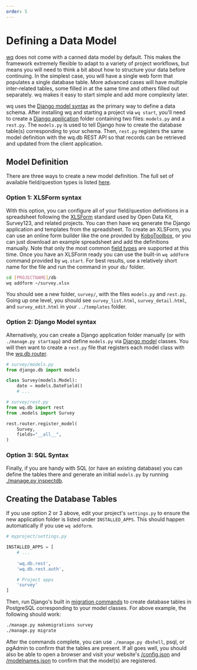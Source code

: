 ```yaml
---
order: 5
---
```


Defining a Data Model
=====================

[wq] does not come with a canned data model by default.  This makes the framework extremely flexible to adapt to a variety of project workflows, but means you will need to think a bit about how to structure your data before continuing.  In the simplest case, you will have a single web form that populates a single database table.  More advanced cases will have multiple inter-related tables, some filled in at the same time and others filled out separately.  wq makes it easy to start simple and add more complexity later.

wq uses the [Django model syntax][Django model] as the primary way to define a data schema.  After installing wq and starting a project via `wq start`, you'll need to create a [Django application] folder containing two files: `models.py` and a `rest.py`.  The `models.py` is used to tell Django how to create the database table(s) corresponding to your schema.  Then, `rest.py` registers the same model definition with the wq.db REST API so that records can be retrieved and updated from the client application.

## Model Definition
There are three ways to create a new model definition.  The full set of available field/question types is listed [here][field types].

### Option 1: XLSForm syntax
With this option, you can configure all of your field/question definitions in a spreadsheet following the [XLSForm] standard used by Open Data Kit, Survey123, and related projects.  You can then have wq generate the Django application and templates from the spreadsheet.  To create an XLSForm, you can use an online form builder like the one provided by [KoboToolbox], or you can just download an example spreadsheet and add the definitions manually.  Note that only the most common [field types] are supported at this time.  Once you have an XLSForm ready you can use the built-in `wq addform` command provided by `wq.start`. For best results, use a relatively short name for the file and run the command in your `db/` folder.

```bash
cd [PROJECTNAME]/db
wq addform ~/survey.xlsx
```

 You should see a new folder, `survey/`, with the files `models.py` and `rest.py`.  Going up one level, you should see `survey_list.html`, `survey_detail.html`, and `survey_edit.html` in your `../templates` folder.

### Option 2: Django Model syntax
Alternatively, you can create a Django application folder manually (or with `./manage.py startapp`) and define `models.py` via [Django model] classes.  You will then want to create a `rest.py` file that registers each model class with the [wq.db router].

```python
# survey/models.py
from django.db import models

class Survey(models.Model):
    date = models.DateField()
    # ...
```

```python
# survey/rest.py
from wq.db import rest
from .models import Survey

rest.router.register_model(
    Survey,
    fields="__all__",
)
```

### Option 3: SQL Syntax

Finally, if you are handy with SQL (or have an existing database) you can define the tables there and generate an initial `models.py` by running [./manage.py inspectdb][inspectdb].

## Creating the Database Tables

If you use option 2 or 3 above, edit your project's `settings.py` to ensure the new application folder is listed under `INSTALLED_APPS`.  This should happen automatically if you use `wq addform`.

```python
# myproject/settings.py

INSTALLED_APPS = [
    # ...
    
    'wq.db.rest',
    'wq.db.rest.auth',

    # Project apps
    'survey'
]
```

Then, run Django's built in [migration commands] to create database tables in PostgreSQL corresponding to your model classes.  For above example, the following should work:

```bash
./manage.py makemigrations survey
./manage.py migrate
```

After the commands complete, you can use `./manage.py dbshell`, psql, or pgAdmin to confirm that the tables are present.  If all goes well, you should also be able to open a browser and visit your website's [/config.json] and [/modelnames.json] to confirm that the model(s) are registered.

[wq]: https://wq.io/docs/intro
[Django Model]: https://docs.djangoproject.com/en/1.10/topics/db/models/
[Django application]: https://docs.djangoproject.com/en/1.10/ref/applications/
[XLSForm]: http://xlsform.org
[KoboToolbox]: http://kobotoolbox.org
[field types]: https://wq.io/docs/field-types
[migration commands]: https://docs.djangoproject.com/en/1.10/ref/django-admin/#django-admin-migrate
[wq.db router]: https://wq.io/docs/router
[inspectdb]: https://docs.djangoproject.com/en/1.10/howto/legacy-databases/
[/config.json]: https://wq.io/docs/config
[/modelnames.json]: https://wq.io/docs/url-structure
